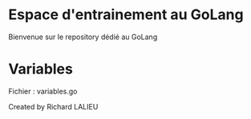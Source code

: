 # Espace d'entrainement au GoLang

Bienvenue sur le repository dédié au GoLang

# Variables

Fichier : variables.go

Created by Richard LALIEU